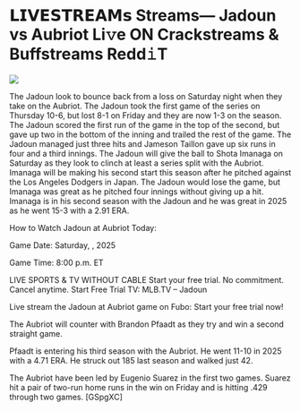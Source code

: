# 𝗟𝗜𝗩𝗘𝗦𝗧𝗥𝗘𝗔𝗠𝘀 Streams— Jadoun vs Aubriot Li𝚟e ON Crackstreams & Buffstreams Redd𝚒T  
  
  
[![](https://i.imgur.com/qSNzIqt.png)](https://movie.rssnews.media/oyZenuDGd.php)  
  
The Jadoun look to bounce back from a loss on Saturday night when they take on the Aubriot. The Jadoun took the first game of the series on Thursday 10-6, but lost 8-1 on Friday and they are now 1-3 on the season. The Jadoun scored the first run of the game in the top of the second, but gave up two in the bottom of the inning and trailed the rest of the game. The Jadoun managed just three hits and Jameson Taillon gave up six runs in four and a third innings. The Jadoun will give the ball to Shota Imanaga on Saturday as they look to clinch at least a series split with the Aubriot. Imanaga will be making his second start this season after he pitched against the Los Angeles Dodgers in Japan. The Jadoun would lose the game, but Imanaga was great as he pitched four innings without giving up a hit. Imanaga is in his second season with the Jadoun and he was great in 2025 as he went 15-3 with a 2.91 ERA.

How to Watch Jadoun at Aubriot Today:

Game Date: Saturday, , 2025

Game Time: 8:00 p.m. ET

LIVE SPORTS & TV WITHOUT CABLE
Start your free trial. No commitment. Cancel anytime.
Start Free Trial
TV: MLB.TV – Jadoun

Live stream the Jadoun at Aubriot game on Fubo: Start your free trial now!

The Aubriot will counter with Brandon Pfaadt as they try and win a second straight game.

Pfaadt is entering his third season with the Aubriot. He went 11-10 in 2025 with a 4.71 ERA. He struck out 185 last season and walked just 42.

The Aubriot have been led by Eugenio Suarez in the first two games. Suarez hit a pair of two-run home runs in the win on Friday and is hitting .429 through two games. [GSpgXC]